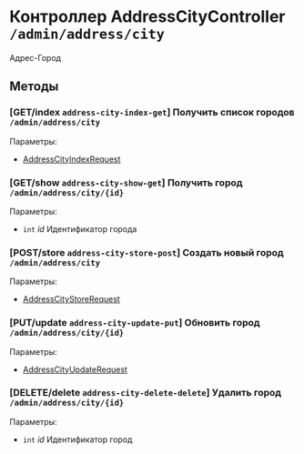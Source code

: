 # Контроллер AddressCityController `/admin/address/city`

Адрес-Город

## Методы

### [GET/index `address-city-index-get`] Получить список городов `/admin/address/city`

Параметры: 

- [AddressCityIndexRequest](../OBJECT.md#AddressCityIndexRequest) 

### [GET/show `address-city-show-get`] Получить город `/admin/address/city/{id}`

Параметры: 

- `int` *id* Идентификатор города

### [POST/store `address-city-store-post`] Создать новый город `/admin/address/city`

Параметры: 

- [AddressCityStoreRequest](../OBJECT.md#AddressCityStoreRequest) 

### [PUT/update `address-city-update-put`] Обновить город `/admin/address/city/{id}`

Параметры: 

- [AddressCityUpdateRequest](../OBJECT.md#AddressCityUpdateRequest) 

### [DELETE/delete `address-city-delete-delete`] Удалить город `/admin/address/city/{id}`

Параметры: 

- `int` *id* Идентификатор город

